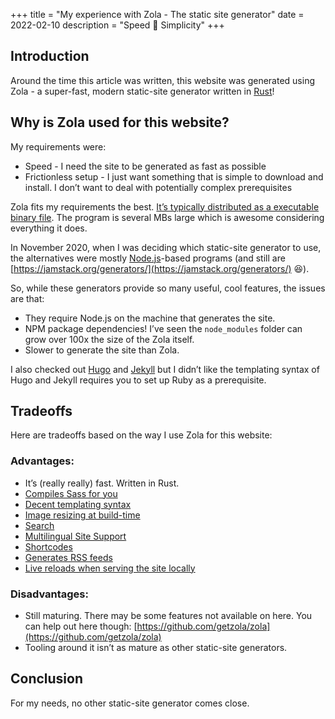 +++
title = "My experience with Zola - The static site generator"
date = 2022-02-10
description = "Speed 🤝 Simplicity"
+++

## Introduction 

Around the time this article was written, this website was generated using Zola - a super-fast, modern static-site generator written in [Rust](https://www.rust-lang.org/)!

## Why is Zola used for this website?

My requirements were:

- Speed - I need the site to be generated as fast as possible
- Frictionless setup - I just want something that is simple to download and install. I don’t want to deal with potentially complex prerequisites

Zola fits my requirements the best. [It’s typically distributed as a executable binary file](https://www.getzola.org/documentation/getting-started/installation/). The program is several MBs large which is awesome considering everything it does.

In November 2020, when I was deciding which static-site generator to use, the alternatives were mostly [Node.js](https://nodejs.org/en/)-based programs (and still are [https://jamstack.org/generators/](https://jamstack.org/generators/) 😆).

So, while these generators provide so many useful, cool features, the issues are that:

- They require Node.js on the machine that generates the site.
- NPM package dependencies! I’ve seen the `node_modules` folder can grow over 100x the size of the Zola itself.
- Slower to generate the site than Zola.

I also checked out [Hugo](https://gohugo.io/) and [Jekyll](https://jekyllrb.com/) but I didn’t like the templating syntax of Hugo and Jekyll requires you to set up Ruby as a prerequisite.

## Tradeoffs

Here are tradeoffs based on the way I use Zola for this website:

### Advantages:

- It’s (really really) fast. Written in Rust. 
- [Compiles Sass for you](https://www.getzola.org/documentation/content/sass/)
- [Decent templating syntax](https://tera.netlify.app/)
- [Image resizing at build-time](https://www.getzola.org/documentation/content/image-processing/)
- [Search](https://www.getzola.org/documentation/content/search/)
- [Multilingual Site Support](https://www.getzola.org/documentation/content/multilingual/)
- [Shortcodes](https://www.getzola.org/documentation/content/shortcodes/)
- [Generates RSS feeds](https://www.getzola.org/documentation/templates/feeds/)
- [Live reloads when serving the site locally](https://www.getzola.org/documentation/getting-started/cli-usage/#serve)

### Disadvantages:
- Still maturing. There may be some features not available on here. You can help out here though: [https://github.com/getzola/zola](https://github.com/getzola/zola)
- Tooling around it isn’t as mature as other static-site generators.

## Conclusion

For my needs, no other static-site generator comes close.
